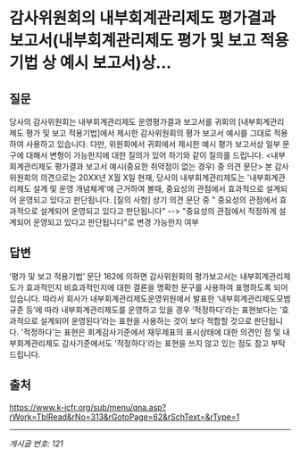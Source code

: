 # 감사위원회의 내부회계관리제도 평가결과 보고서(내부회계관리제도 평가 및 보고 적용기법 상 예시 보고서)상...

## 질문
당사의 감사위원회는 내부회계관리제도 운영평가결과 보고서를 귀회의 [내부회계관리제도 평가 및 보고 적용기법]에서 제시한 감사위원회의 평가 보고서 예시를 그대로 적용하여 사용하고 있습니다.
다만, 위원회에서 귀회에서 제시한 예시 평가 보고서상 일부 문구에 대해서 변형이 가능한지에 대한 질의가 있어 하기와 같이 질의를 드립니다.
<내부회계관리제도 평가결과 보고서 예시(중요한 취약점이 없는 경우) 중 의견 문단>
본 감사위원회의 의견으로는 20XX년 X월 X일 현재, 당사의 내부회계관리제도는 '내부회계관리제도 설계 및 운영 개념체계'에 근거하여 볼때, 중요성의 관점에서 효과적으로 설계되어 운영되고 있다고 판단됩니다.
[질의 사항]
상기 의견 문단 중 " 중요성의 관점에서 효과적으로 설계되어 운영되고 있다고 판단됩니다" --> "중요성의 관점에서 적정하게 설계되어 운영되고 있다고 판단됩니다"로 변경 가능한지 여부

## 답변
‘평가 및 보고 적용기법’ 문단 162에 의하면 감사위원회의 평가보고서는 내부회계관리제도가 효과적인지 비효과적인지에 대한 결론을 명확한 문구를 사용하여 표명하도록 되어있습니다. 따라서 회사가 내부회계관리제도운영위원에서 발표한 ‘내부회계관리제도모범규준 등’에 따라 내부회계관리제도를 운영하고 있을 경우 ‘적정하다’라는 표현보다는 ‘효과적으로 설계되어 운영된다’라는 표현을 사용하는 것이 보다 적합할 것으로 판단됩니다.
'적정하다'는 표현은 회계감사기준에서 재무제표의 표시상태에 대한 의견인 점 및 내부회계관리제도 감사기준에서도 '적정하다'라는 표현을 쓰지 않고 있는 점도 참고 부탁드립니다.

## 출처
https://www.k-icfr.org/sub/menu/qna.asp?rWork=TblRead&rNo=313&rGotoPage=62&rSchText=&rType=1

---
*게시글 번호: 121*
